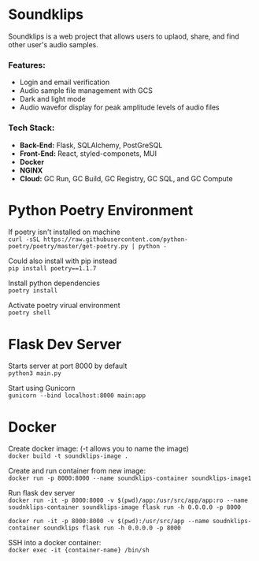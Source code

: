 # Soundklips

Soundklips is a web project that allows users to uplaod, share, and find other user's audio samples.

### Features:

- Login and email verification
- Audio sample file management with GCS
- Dark and light mode
- Audio wavefor display for peak amplitude levels of audio files

### Tech Stack:

- **Back-End:** Flask, SQLAlchemy, PostGreSQL
- **Front-End:** React, styled-componets, MUI
- **Docker**
- **NGINX**
- **Cloud:** GC Run, GC Build, GC Registry, GC SQL, and GC Compute

# Python Poetry Environment

If poetry isn't installed on machine  
`curl -sSL https://raw.githubusercontent.com/python-poetry/poetry/master/get-poetry.py | python -`

Could also install with pip instead  
`pip install poetry==1.1.7 `

Install python dependencies  
`poetry install `

Activate poetry virual environment  
`poetry shell`

# Flask Dev Server

Starts server at port 8000 by default  
`python3 main.py`

Start using Gunicorn  
`gunicorn --bind localhost:8000 main:app`

# Docker

Create docker image:
(-t allows you to name the image)  
`docker build -t soundklips-image .`

Create and run container from new image:  
`docker run -p 8000:8000 --name soundklips-container soundklips-image1`

Run flask dev server  
`docker run -it -p 8000:8000 -v $(pwd)/app:/usr/src/app/app:ro --name soudnklips-container soundklips-image flask run -h 0.0.0.0 -p 8000`

`docker run -it -p 8000:8000 -v $(pwd):/usr/src/app --name soudnklips-container soundklips flask run -h 0.0.0.0 -p 8000`

SSH into a docker container:  
`docker exec -it {container-name} /bin/sh`
